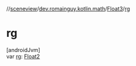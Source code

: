 //[sceneview](../../../index.md)/[dev.romainguy.kotlin.math](../index.md)/[Float3](index.md)/[rg](rg.md)

# rg

[androidJvm]\
var [rg](rg.md): [Float2](../-float2/index.md)
